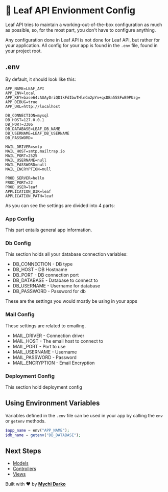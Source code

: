 # 📕 Leaf API Envionment Config

Leaf API tries to maintain a working-out-of-the-box configuration as much as possible, so, for the most part, you don't have to configure anything.

Any configuration done in Leaf API is not done for Leaf API, but rather for your application. All config for your app is found in the `.env` file, found in your project root.

## .env

By default, it should look like this:

```env
APP_NAME=LEAF_API
APP_ENV=local
APP_KEY=base64:AUAyDriQD1kFdIbwTHlnCm2pYn+qxDBa55SFwB9PUzg=
APP_DEBUG=true
APP_URL=http://localhost

DB_CONNECTION=mysql
DB_HOST=127.0.0.1
DB_PORT=3306
DB_DATABASE=LEAF_DB_NAME
DB_USERNAME=LEAF_DB_USERNAME
DB_PASSWORD=

MAIL_DRIVER=smtp
MAIL_HOST=smtp.mailtrap.io
MAIL_PORT=2525
MAIL_USERNAME=null
MAIL_PASSWORD=null
MAIL_ENCRYPTION=null

PROD_SERVER=hello
PROD_PORT=22
PROD_USER=leaf
APPLICATION_DIR=leaf
APPLICATION_PATH=leaf
```

As you can see the settings are divided into 4 parts:

### App Config

This part entails general app information.

### Db Config

This section holds all your database connection variables:

- DB_CONNECTION - DB type
- DB_HOST - DB Hostname
- DB_PORT - DB connection port
- DB_DATABASE - Database to connect to
- DB_USERNAME - Username for database
- DB_PASSWORD - Password for db

These are the settings you would mostly be using in your apps

### Mail Config

These settings are related to emailing.

- MAIL_DRIVER - Connection driver
- MAIL_HOST - The email host to connect to
- MAIL_PORT - Port to use
- MAIL_USERNAME - Username
- MAIL_PASSWORD - Password
- MAIL_ENCRYPTION - Email Encryption

### Deployment Config

This section hold deployment config

## Using Environment Variables

Variables defined in the `.env` file can be used in your app by calling the `env` or `getenv` methods.

```php
$app_name = env("APP_NAME");
$db_name = getenv("DB_DATABASE");
```

## Next Steps

- [Models](/leaf-api/v1.2/core/models)
- [Controllers](/leaf-api/v1.2/core/controllers)
- [Views](/leaf-api/v1.2/core/views)

Built with ❤ by [**Mychi Darko**](//mychi.netlify.app)
